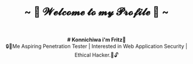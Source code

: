 <body>
  <center>
<h1 align="center"> ~ 🐉 𝓦𝓮𝓵𝓬𝓸𝓶𝓮 𝓽𝓸 𝓶𝔂 𝓟𝓻𝓸𝓯𝓲𝓵𝓮 🦖 ~ </h1>
<br>  


**# Konnichiwa i'm Fritz👋**
<br>
🔒👾Me Aspiring Penetration Tester | Interested in Web Application Security | Ethical Hacker.🤖🔓
</body>
